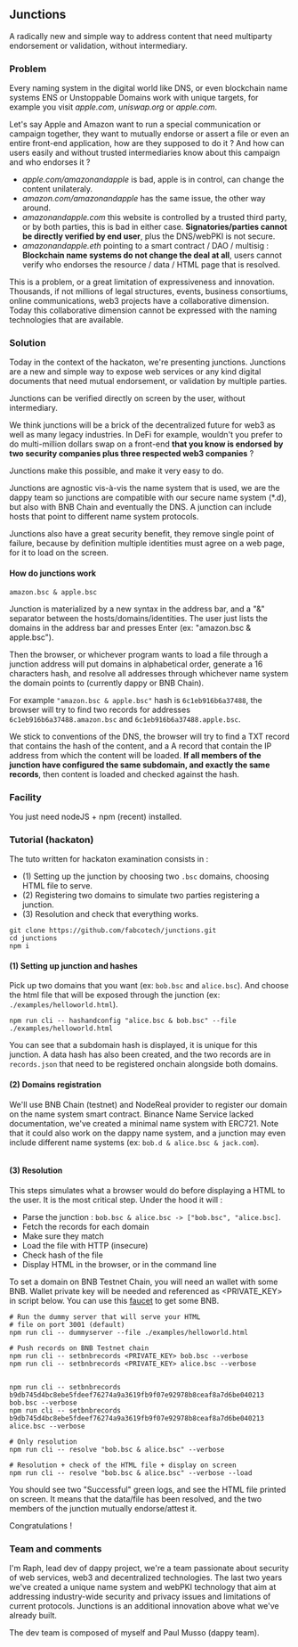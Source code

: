## Junctions

A radically new and simple way to address content that need multiparty endorsement or validation, without intermediary.

### Problem

Every naming system in the digital world like DNS, or even blockchain name systems ENS or Unstoppable Domains work with unique targets, for example you visit _apple.com_, _uniswap.org_ or _apple.com_.

Let's say Apple and Amazon want to run a special communication or campaign together, they want to mutually endorse or assert a file or even an entire front-end application, how are they supposed to do it ? And how can users easily and without trusted intermediaries know about this campaign and who endorses it ?

- _apple.com/amazonandapple_ is bad, apple is in control, can change the content unilateraly.
- _amazon.com/amazonandapple_ has the same issue, the other way around.
- _amazonandapple.com_ this website is controlled by a trusted third party, or by both parties, this is bad in either case. **Signatories/parties cannot be directly verified by end user**, plus the DNS/webPKI is not secure.
- _amazonandapple.eth_ pointing to a smart contract / DAO / multisig : **Blockchain name systems do not change the deal at all**, users cannot verify who endorses the resource / data / HTML page that is resolved.

This is a problem, or a great limitation of expressiveness and innovation. Thousands, if not millions of legal structures, events, business consortiums, online communications, web3 projects have a collaborative dimension. Today this collaborative dimension cannot be expressed with the naming technologies that are available.

### Solution

Today in the context of the hackaton, we're presenting junctions. Junctions are a new and simple way to expose web services or any kind digital documents that need mutual endorsement, or validation by multiple parties.

Junctions can be verified directly on screen by the user, without intermediary.

We think junctions will be a brick of the decentralized future for web3 as well as many legacy industries. In DeFi for example, wouldn't you prefer to do multi-million dollars swap on a front-end **that you know is endorsed by two security companies plus three respected web3 companies** ?

Junctions make this possible, and make it very easy to do.

Junctions are agnostic vis-à-vis the name system that is used, we are the dappy team so junctions are compatible with our secure name system (\*.d), but also with BNB Chain and eventually the DNS. A junction can include hosts that point to different name system protocols.

Junctions also have a great security benefit, they remove single point of failure, because by definition multiple identities must agree on a web page, for it to load on the screen.

#### How do junctions work

`amazon.bsc & apple.bsc`

Junction is materialized by a new syntax in the address bar, and a "&" separator between the hosts/domains/identities. The user just lists the domains in the address bar and presses Enter (ex: "amazon.bsc & apple.bsc").

Then the browser, or whichever program wants to load a file through a junction address will put domains in alphabetical order, generate a 16 characters hash, and resolve all addresses through whichever name system the domain points to (currently dappy or BNB Chain).

For example `"amazon.bsc & apple.bsc"` hash is `6c1eb916b6a37488`, the browser will try to find two records for addresses `6c1eb916b6a37488.amazon.bsc` and `6c1eb916b6a37488.apple.bsc`.

We stick to conventions of the DNS, the browser will try to find a TXT record that contains the hash of the content, and a A record that contain the IP address from which the content will be loaded. **If all members of the junction have configured the same subdomain, and exactly the same records**, then content is loaded and checked against the hash.

### Facility

You just need nodeJS + npm (recent) installed.

### Tutorial (hackaton)

The tuto written for hackaton examination consists in :

- (1) Setting up the junction by choosing two `.bsc` domains, choosing HTML file to serve.
- (2) Registering two domains to simulate two parties registering a junction.
- (3) Resolution and check that everything works.

```
git clone https://github.com/fabcotech/junctions.git
cd junctions
npm i
```

#### (1) Setting up junction and hashes

Pick up two domains that you want (ex: `bob.bsc` and `alice.bsc`). And choose the html file that will be exposed through the junction (ex: `./examples/helloworld.html`).

```
npm run cli -- hashandconfig "alice.bsc & bob.bsc" --file ./examples/helloworld.html
```

You can see that a subdomain hash is displayed, it is unique for this junction. A data hash has also been created, and the two records are in `records.json` that need to be registered onchain alongside both domains.

#### (2) Domains registration

We'll use BNB Chain (testnet) and NodeReal provider to register our domain on the name system smart contract. Binance Name Service lacked documentation, we've created a minimal name system with ERC721. Note that it could also work on the dappy name system, and a junction may even include different name systems (ex: `bob.d & alice.bsc & jack.com`).

```

```

#### (3) Resolution

This steps simulates what a browser would do before displaying a HTML to the user. It is the most critical step. Under the hood it will :

- Parse the junction : `bob.bsc & alice.bsc -> ["bob.bsc", "alice.bsc]`.
- Fetch the records for each domain
- Make sure they match
- Load the file with HTTP (insecure)
- Check hash of the file
- Display HTML in the browser, or in the command line

To set a domain on BNB Testnet Chain, you will need an wallet with some BNB. Wallet private key will be needed and referenced as <PRIVATE_KEY> in script below. You can use this [faucet](https://testnet.bnbchain.org/faucet-smart) to get some BNB.

```
# Run the dummy server that will serve your HTML
# file on port 3001 (default)
npm run cli -- dummyserver --file ./examples/helloworld.html

# Push records on BNB Testnet chain
npm run cli -- setbnbrecords <PRIVATE_KEY> bob.bsc --verbose
npm run cli -- setbnbrecords <PRIVATE_KEY> alice.bsc --verbose


npm run cli -- setbnbrecords b9db745d4bc8ebe5fdeef76274a9a3619fb9f07e92978b8ceaf8a7d6be040213 bob.bsc --verbose
npm run cli -- setbnbrecords b9db745d4bc8ebe5fdeef76274a9a3619fb9f07e92978b8ceaf8a7d6be040213 alice.bsc --verbose

# Only resolution
npm run cli -- resolve "bob.bsc & alice.bsc" --verbose

# Resolution + check of the HTML file + display on screen
npm run cli -- resolve "bob.bsc & alice.bsc" --verbose --load
```

You should see two "Successful" green logs, and see the HTML file printed on screen. It means that the data/file has been resolved, and the two members of the junction mutually endorse/attest it.

Congratulations !

### Team and comments

I'm Raph, lead dev of dappy project, we're a team passionate about security of web services, web3 and decentralized technologies. The last two years we've created a unique name system and webPKI technology that aim at addressing industry-wide security and privacy issues and limitations of current protocols. Junctions is an additional innovation above what we've already built.

The dev team is composed of myself and Paul Musso (dappy team).

